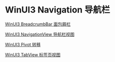 # WinUI3 Navigation 导航栏

[WinUI3 BreadcrumbBar 面包屑栏](WinUI3%20Navigation%20%E5%AF%BC%E8%88%AA%E6%A0%8F%207e106180874141a8933f0522817c1915/WinUI3%20BreadcrumbBar%20%E9%9D%A2%E5%8C%85%E5%B1%91%E6%A0%8F%2009387eb6e1ba4301b64f10eaf9a744de.md) 

[WinUI3 NavigationView 导航栏视图](WinUI3%20Navigation%20%E5%AF%BC%E8%88%AA%E6%A0%8F%207e106180874141a8933f0522817c1915/WinUI3%20NavigationView%20%E5%AF%BC%E8%88%AA%E6%A0%8F%E8%A7%86%E5%9B%BE%20dd7a0ca189b649ffa0d33bc220d1d5b4.md) 

[WinUI3 Pivot 转移](WinUI3%20Navigation%20%E5%AF%BC%E8%88%AA%E6%A0%8F%207e106180874141a8933f0522817c1915/WinUI3%20Pivot%20%E8%BD%AC%E7%A7%BB%20ac1cbb7a45534e669c61aecd3d8462ea.md) 

[WinUI3 TabView 标签页视图](WinUI3%20Navigation%20%E5%AF%BC%E8%88%AA%E6%A0%8F%207e106180874141a8933f0522817c1915/WinUI3%20TabView%20%E6%A0%87%E7%AD%BE%E9%A1%B5%E8%A7%86%E5%9B%BE%20bc3e4c9f56a14b3dadddb53495838755.md)
